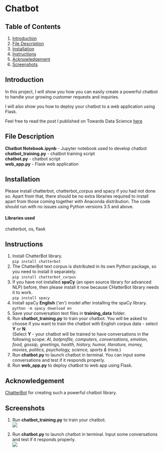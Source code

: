 # Chatbot
## Table of Contents
1. [Introduction](https://github.com/louisteo9/chatbot#introduction)
2. [File Description](https://github.com/louisteo9/chatbot#file-description)
3. [Installation](https://github.com/louisteo9/chatbot#installation)
4. [Instructions](https://github.com/louisteo9/chatbot#instructions)
5. [Acknowledgement](https://github.com/louisteo9/chatbot#acknowledgement)
6. [Screenshots](https://github.com/louisteo9/chatbot#screenshots)

## Introduction

In this project, I will show you how you can easily create a powerful chatbot to handle your growing customer requests and inquiries.
 
I will also show you how to deploy your chatbot to a web application using Flask.

Feel free to read the post I published on Towards Data Science [here](https://towardsdatascience.com/beginners-guide-to-creating-a-powerful-chatbot-48fc6b073e55)<br/>

## File Description
**Chatbot Notebook.ipynb** - Jupyter notebook used to develop chatbot<br/>
**chatbot_training.py** - chatbot training script<br/>
**chatbot.py** - chatbot script<br/>
**web_app.py** - Flask web application<br/>

## Installation
Please install chatterbot, chatterbot_corpus and spacy if you had not done so. Apart from that, there should be no extra libraries required to install apart from those coming together with Anaconda distribution. The code should run with no issues using Python versions 3.5 and above.

#### Libraries used
chatterbot, os, flask 

## Instructions
1. Install ChatterBot library.<br/>
    `pip install chatterbot`
2. The ChatterBot text corpus is distributed in its own Python package, so you need to install it separately.<br/>
    `pip install chatterbot_corpus`
3. If you have not installed **spaCy** (an open source library for advanced NLP) before, then please install it now because CHatterBot library needs it to work.<br/>
    `pip install spacy`
4. Install spaCy **English** ('en') model after installing the spaCy library.<br/>
    `python -m spacy download en`
5. Save your conversation text files in **training_data** folder.<br/>
6. Run **chatbot_training.py** to train your chatbot. You will be asked to choose if you want to train the chatbot with English corpus data - select **Y** or **N**.<br/>
   (Select **Y** - your chatbot will be trained to have conversations in the following scope: *AI, botprofile, computers, conversations, emotion, food, gossip, greetings, health, history, humor, literature, money, movies, politics, psychology, science, sports & trivia.*)
7. Run **chatbot.py** to launch chatbot in terminal. You can input some conversations and test if it responds properly.<br/>
8. Run **web_app.py** to deploy chatbot to web app using Flask.<br/>

## Acknowledgement
[ChatterBot](https://chatterbot.readthedocs.io/en/stable/) for creating such a powerful chatbot library.

## Screenshots
1. Run **chatbot_training.py** to train your chatbot.<br/>
![](https://github.com/louisteo9/chatbot/blob/main/screenshots/run%20chatbot_training.gif)

2. Run **chatbot.py** to launch chatbot in terminal. Input some conversations and test if it responds properly.<br/>
![](https://github.com/louisteo9/chatbot/blob/main/screenshots/run%20chatbot.gif)
